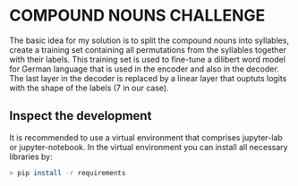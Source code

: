 # COMPOUND NOUNS CHALLENGE
The basic idea for my solution is to split the compound nouns into syllables, create a training set containing all permutations from the syllables together with their labels.
This training set is used to fine-tune a dilibert word model for German language that is used in the encoder and also in the decoder.
The last layer in the decoder is replaced by a linear layer that ouptuts logits with the shape of the labels (7 in our case).

## Inspect the development
It is recommended to use a virtual environment that comprises jupyter-lab or jupyter-notebook.
In the virtual environment you can install all necessary libraries by:
```bash
> pip install -r requirements
```
